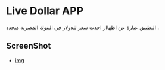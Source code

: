 # Live Dollar APP
التطبيق عبارة عن اظهاار احدث سعر للدولار في البنوك المصرية متجدد .

## ScreenShot
- [img]("https://github.com/mahmoudalaa97/Live-Dollar-challange-1/tree/master/assets/screenshot1.png")

